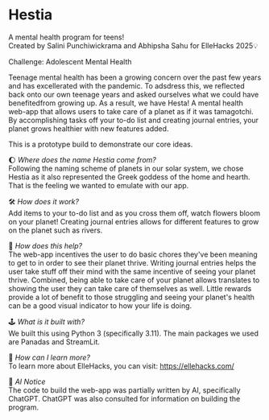 # Hestia
A mental health program for teens!  
Created by Salini Punchiwickrama and Abhipsha Sahu for ElleHacks 2025💡  

Challenge: Adolescent Mental Health  

Teenage mental health has been a growing concern over the past few years and has excellerated with the pandemic. To adsdress this, we reflected back onto our own teenage years and asked ourselves what we could have benefitedfrom growing up. As a result, we have Hesta! A mental health web-app that allows users to take care of a planet as if it was tamagotchi. By accomplishing tasks off your to-do list and creating journal entries, your planet grows healthier with new features added. 

This is a prototype build to demonstrate our core ideas. 

🌔 *Where does the name Hestia come from?*  
Following the naming scheme of planets in our solar system, we chose Hestia as it also represented the Greek goddess of the home and hearth. That is the feeling we wanted to emulate with our app. 

🛠 *How does it work?*  
Add items to your to-do list and as you cross them off, watch flowers bloom on your planet! Creating journal entries allows for different features to grow on the planet such as rivers. 

🧠 *How does this help?*  
The web-app incentives the user to do basic chores they've been meaning to get to in order to see their planet thrive. Writing journal entries helps the user take stuff off their mind with the same incentive of seeing your planet thrive. Combined, being able to take care of your planet allows translates to showing the user they can take care of themselves as well. Little rewards provide a lot of benefit to those struggling and seeing your planet's health can be a good visual indicator to how your life is doing.

🕹️ *What is it built with?*  
We built this using Python 3 (specifically 3.11). The main packages we used are Panadas and StreamLit. 

📧 *How can I learn more?*  
To learn more about ElleHacks, you can visit: https://ellehacks.com/  

👾 *AI Notice*  
The code to build the web-app was partially written by AI, specifically ChatGPT. ChatGPT was also consulted for information on building the program.  
